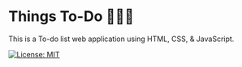 # Things To-Do 🚀🚀🚀


This is a To-do list web application using HTML, CSS, & JavaScript.






[![License: MIT](e/License-MIT-yellow.svg)](https://opensource.org/licenses/MIT)
